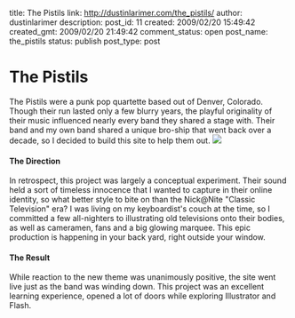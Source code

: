 title: The Pistils
link: http://dustinlarimer.com/the_pistils/
author: dustinlarimer
description: 
post_id: 11
created: 2009/02/20 15:49:42
created_gmt: 2009/02/20 21:49:42
comment_status: open
post_name: the_pistils
status: publish
post_type: post

# The Pistils

The Pistils were a punk pop quartette based out of Denver, Colorado. Though their run lasted only a few blurry years, the playful originality of their music influenced nearly every band they shared a stage with. Their band and my own band shared a unique bro-ship that went back over a decade, so I decided to build this site to help them out. ![](http://farm5.static.flickr.com/4107/5008696688_107a572bd0.jpg)

#### The Direction

In retrospect, this project was largely a conceptual experiment. Their sound held a sort of timeless innocence that I wanted to capture in their online identity, so what better style to bite on than the Nick@Nite "Classic Television" era? I was living on my keyboardist's couch at the time, so I committed a few all-nighters to illustrating old televisions onto their bodies, as well as cameramen, fans and a big glowing marquee. This epic production is happening in your back yard, right outside your window. 

#### The Result

While reaction to the new theme was unanimously positive, the site went live just as the band was winding down. This project was an excellent learning experience, opened a lot of doors while exploring Illustrator and Flash.